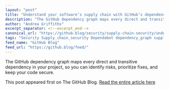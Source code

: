 ```yaml
---
layout: "post"
title: "Understand your software’s supply chain with GitHub’s dependency graph"
description: "The GitHub dependency graph maps every direct and transitive dependency in your project, so you can ..."
author: "Andrea Griffiths"
excerpt_separator: <!--excerpt_end-->
canonical_url: "https://github.blog/security/supply-chain-security/understand-your-softwares-supply-chain-with-githubs-dependency-graph/"
tags: "Security Supply_chain_security Dependabot dependency_graph supply_chain GitHub"
feed_name: "GitHub Blog"
feed_url: "https://github.blog/feed/"
---
```


The GitHub dependency graph maps every direct and transitive dependency in your project, so you can identify risks, prioritize fixes, and keep your code secure.<!--excerpt_end-->

This post appeared first on The GitHub Blog. [Read the entire article here](https://github.blog/security/supply-chain-security/understand-your-softwares-supply-chain-with-githubs-dependency-graph/)
